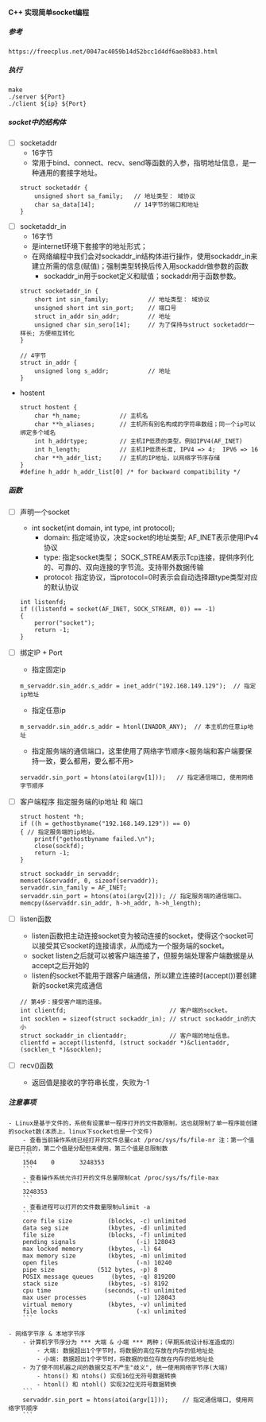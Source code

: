 #### C++ 实现简单socket编程

##### 参考
    https://freecplus.net/0047ac4059b14d52bcc1d4df6ae8bb83.html

##### 执行
```
make
./server ${Port}
./client ${ip} ${Port}
```

##### socket中的结构体
- [ ] socketaddr
    - 16字节
    - 常用于bind、connect、recv、send等函数的入参，指明地址信息，是一种通用的套接字地址。
    ```
    struct socketaddr {
        unsigned short sa_family;   // 地址类型： 域协议
        char sa_data[14];           // 14字节的端口和地址
    }
    ```
- [ ] socketaddr_in
    - 16字节
    - 是internet环境下套接字的地址形式；
    - 在网络编程中我们会对sockaddr_in结构体进行操作，使用sockaddr_in来建立所需的信息(赋值)；强制类型转换后传入用sockaddr做参数的函数
        - sockaddr_in用于socket定义和赋值；sockaddr用于函数参数。
    ```
    struct socketaddr_in {
        short int sin_family;           // 地址类型： 域协议
        unsigned short int sin_port;    // 端口号
        struct in_addr sin_addr;        // 地址
        unsigned char sin_sero[14];     // 为了保持与struct socketaddr一样长; 方便相互转化
    }

    // 4字节
    struct in_addr {
        unsigned long s_addr;           // 地址
    }
    ```
- hostent
    ```
    struct hostent {
        char *h_name;           // 主机名
        char **h_aliases;       // 主机所有别名构成的字符串数组；同一个ip可以绑定多个域名
        int h_addrtype;         // 主机IP低质的类型，例如IPV4(AF_INET)
        int h_length;           // 主机IP低质长度, IPV4 => 4;  IPV6 => 16
        char **h_addr_list;     // 主机的IP地址，以网络字节序存储
    }
    #define h_addr h_addr_list[0] /* for backward compatibility */
    ```


##### 函数
- [ ] 声明一个socket
    - int socket(int domain, int type, int protocol);
        - domain: 指定域协议，决定socket的地址类型; AF_INET表示使用IPv4协议
        - type: 指定socket类型； SOCK_STREAM表示Tcp连接，提供序列化的、可靠的、双向连接的字节流。支持带外数据传输
        - protocol: 指定协议，当protocol=0时表示会自动选择跟type类型对应的默认协议
    ```
    int listenfd;
    if ((listenfd = socket(AF_INET, SOCK_STREAM, 0)) == -1)
    {
        perror("socket");
        return -1;
    }
    ```

- [ ] 绑定IP + Port
    - 指定固定ip
    ```
    m_servaddr.sin_addr.s_addr = inet_addr("192.168.149.129");  // 指定ip地址
    ```
    - 指定任意ip
    ```
    m_servaddr.sin_addr.s_addr = htonl(INADDR_ANY);  // 本主机的任意ip地址
    ```

    - 指定服务端的通信端口，这里使用了网络字节顺序<服务端和客户端要保持一致，要么都用，要么都不用>
    ```
    servaddr.sin_port = htons(atoi(argv[1]));   // 指定通信端口, 使用网络字节顺序
    ```
    
- [ ] 客户端程序 指定服务端的ip地址 和 端口
    ```
    struct hostent *h;
    if ((h = gethostbyname("192.168.149.129")) == 0)
    { // 指定服务端的ip地址。
        printf("gethostbyname failed.\n");
        close(sockfd);
        return -1;
    }

    struct sockaddr_in servaddr;
    memset(&servaddr, 0, sizeof(servaddr));
    servaddr.sin_family = AF_INET;
    servaddr.sin_port = htons(atoi(argv[2])); // 指定服务端的通信端口。
    memcpy(&servaddr.sin_addr, h->h_addr, h->h_length);
    ```

- [ ] listen函数
    - listen函数把主动连接socket变为被动连接的socket，使得这个socket可以接受其它socket的连接请求，从而成为一个服务端的socket。
    - socket listen之后就可以被客户端连接了，但服务端处理客户端数据是从accept之后开始的
    - listen的socket不能用于跟客户端通信，所以建立连接时(accept())要创建新的socket来完成通信
    ```
    // 第4步：接受客户端的连接。
    int clientfd;                             // 客户端的socket。
    int socklen = sizeof(struct sockaddr_in); // struct sockaddr_in的大小
    struct sockaddr_in clientaddr;            // 客户端的地址信息。
    clientfd = accept(listenfd, (struct sockaddr *)&clientaddr, (socklen_t *)&socklen);
    ```

- [ ] recv()函数
    - 返回值是接收的字符串长度，失败为-1


##### 注意事项
    - Linux是基于文件的，系统有设置单一程序打开的文件数限制，这也就限制了单一程序能创建的socket数(本质上，linux下socket也是一个文件)
        - 查看当前操作系统已经打开的文件总量cat /proc/sys/fs/file-nr 注：第一个值是已开启的，第二个值是分配但未使用，第三个值是总限制数
        ```
        1504    0       3248353
        ```
        - 查看操作系统允许打开的文件总量限制cat /proc/sys/fs/file-max
        ```
        3248353
        ```
        - 查看进程可以打开的文件数量限制ulimit -a
        ```
        core file size          (blocks, -c) unlimited
        data seg size           (kbytes, -d) unlimited
        file size               (blocks, -f) unlimited
        pending signals                 (-i) 128043
        max locked memory       (kbytes, -l) 64
        max memory size         (kbytes, -m) unlimited
        open files                      (-n) 10240
        pipe size            (512 bytes, -p) 8
        POSIX message queues     (bytes, -q) 819200
        stack size              (kbytes, -s) 8192
        cpu time               (seconds, -t) unlimited
        max user processes              (-u) 128043
        virtual memory          (kbytes, -v) unlimited
        file locks                      (-x) unlimited
        ```

    - 网络字节序 & 本地字节序
        - 计算机字节序分为 *** 大端 & 小端 *** 两种；（早期系统设计标准造成的）
            - 大端: 数据超出1个字节时，将数据的高位存放在内存的低地址处
            - 小端: 数据超出1个字节时，将数据的低位存放在内存的低地址处
        - 为了使不同机器之间的数据交互不产生"歧义", 统一使用网络字节序(大端)
            - htons() 和 ntohs() 实现16位无符号数据转换
            - htonl() 和 ntohl() 实现32位无符号数据转换
        ```
        servaddr.sin_port = htons(atoi(argv[1]));    // 指定通信端口, 使用网络字节顺序
        ```
        